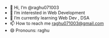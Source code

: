 - 👋 Hi, I’m @raghu071003
- 👀 I’m interested in Web Development
- 🌱 I’m currently learning Web Dev , DSA
- 📫 How to reach me raghu071003@gmail.com
- 😄 Pronouns: raghu


<!---
raghu071003/raghu071003 is a ✨ special ✨ repository because its `README.md` (this file) appears on your GitHub profile.
You can click the Preview link to take a look at your changes.
--->
